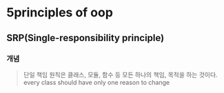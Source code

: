 # 5principles of oop

## SRP(Single-responsibility principle)

### 개념
>단일 책임 원칙은 클래스, 모듈, 함수 등 모든 하나의 책임, 목적을 하는 것이다.  
>every class should have only one reason to change

